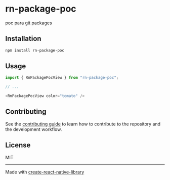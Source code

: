 # rn-package-poc

poc para git packages

## Installation

```sh
npm install rn-package-poc
```

## Usage

```js
import { RnPackagePocView } from "rn-package-poc";

// ...

<RnPackagePocView color="tomato" />
```

## Contributing

See the [contributing guide](CONTRIBUTING.md) to learn how to contribute to the repository and the development workflow.

## License

MIT

---

Made with [create-react-native-library](https://github.com/callstack/react-native-builder-bob)
